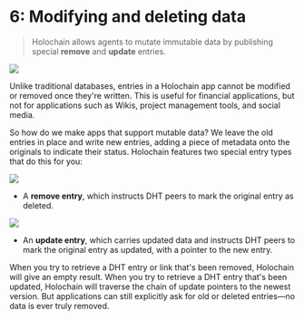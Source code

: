 # 6: Modifying and deleting data

> Holochain allows agents to mutate immutable data by publishing special **remove** and **update** entries.

![](https://i.imgur.com/fLamuNE.png)

Unlike traditional databases, entries in a Holochain app cannot be modified or removed once they're written. This is useful for financial applications, but not for applications such as Wikis, project management tools, and social media.

So how do we make apps that support mutable data? We leave the old entries in place and write new entries, adding a piece of metadata onto the originals to indicate their status. Holochain features two special entry types that do this for you:

![](https://i.imgur.com/ji7oVPW.png)

* A **remove entry**, which instructs DHT peers to mark the original entry as deleted.

![](https://i.imgur.com/sjzzntQ.png)

* An **update entry**, which carries updated data and instructs DHT peers to mark the original entry as updated, with a pointer to the new entry.

When you try to retrieve a DHT entry or link that's been removed, Holochain will give an empty result. When you try to retrieve a DHT entry that's been updated, Holochain will traverse the chain of update pointers to the newest version. But applications can still explicitly ask for old or deleted entries&mdash;no data is ever truly removed.
